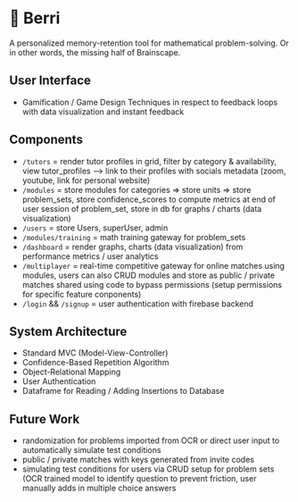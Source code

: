 # 🍇 Berri
A personalized memory-retention tool for mathematical problem-solving. Or in other words, the missing half of Brainscape. 

## User Interface
- Gamification / Game Design Techniques in respect to feedback loops with data visualization and instant feedback

## Components
- `/tutors` = render tutor profiles in grid, filter by category & availability, view tutor_profiles --> link to their profiles with socials metadata (zoom, youtube, link for personal website)
- `/modules` = store modules for categories => store units => store problem_sets, store confidence_scores to compute metrics at end of user session of problem_set, store in db for graphs / charts (data visualization)
- `/users` = store Users, superUser, admin
- `/modules/training` = math training gateway for problem_sets
- `/dashboard` = render graphs, charts (data visualization) from performance metrics / user analytics
- `/multiplayer` = real-time competitive gateway for online matches using modules, users can also CRUD modules and store as public / private matches shared using code to bypass permissions (setup permissions for specific feature conponents)
- `/login` && `/signup` = user authentication with firebase backend

## System Architecture
- Standard MVC (Model-View-Controller)
- Confidence-Based Repetition Algorithm
- Object-Relational Mapping
- User Authentication
- Dataframe for Reading / Adding Insertions to Database 


## Future Work
- randomization for problems imported from OCR or direct user input to automatically simulate test conditions
- public / private matches with keys generated from invite codes
- simulating test conditions for users via CRUD setup for problem sets (OCR trained model to identify question to prevent friction, user manually adds in multiple choice answers 
